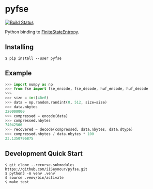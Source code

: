 # pyfse

[![Build Status](https://travis-ci.org/iiSeymour/pyfse.svg?branch=master)](https://travis-ci.org/iiSeymour/pyfse)

Python binding to [FiniteStateEntropy](https://github.com/Cyan4973/FiniteStateEntropy).

## Installing

```
$ pip install --user pyfse
```

## Example

```python
>>> import numpy as np
>>> from fse import fse_encode, fse_decode, huf_encode, huf_decode
>>>
>>> size = int(40e6)
>>> data = np.random.randint(0, 512, size=size)
>>> data.nbytes
320000000
>>> compressed = encode(data)
>>> compressed.nbytes
74042566
>>> recovered = decode(compressed, data.nbytes, data.dtype)
>>> compressed.nbytes / data.nbytes * 100
23.1350796875
```

## Development Quick Start

```
$ git clone --recurse-submodules https://github.com/iiSeymour/pyfse.git
$ python3 -m venv .venv
$ source .venv/bin/activate
$ make test
```
